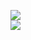[![](https://img.shields.io/badge/Made%20With-Github%20Spray-lightgrey.svg?style=for-the-badge&logo=github)](https://github.com/Annihil/github-spray#21312)  
[![](https://i.imgur.com/2DrTn0Z.gif)](https://github.com/Annihil/github-spray)